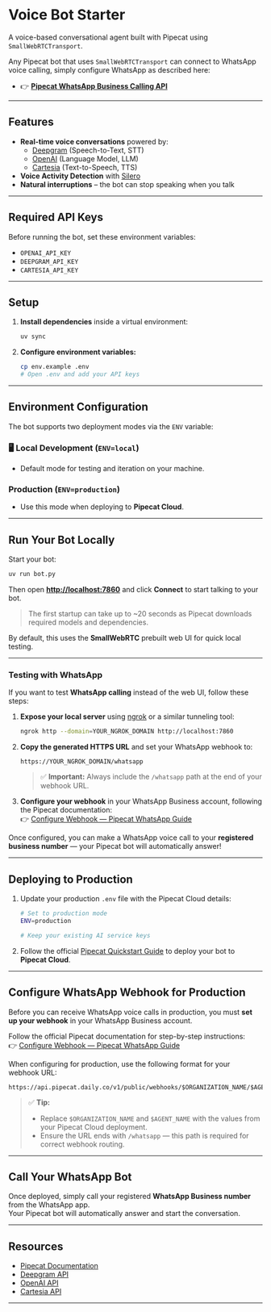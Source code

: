 # Voice Bot Starter

A voice-based conversational agent built with Pipecat using `SmallWebRTCTransport`.

Any Pipecat bot that uses `SmallWebRTCTransport` can connect to WhatsApp voice calling, simply configure WhatsApp as described here:
- 👉 [**Pipecat WhatsApp Business Calling API**](https://docs.pipecat.ai/guides/features/whatsapp)  

---

## Features

- **Real-time voice conversations** powered by:
  - [Deepgram](https://deepgram.com) (Speech-to-Text, STT)
  - [OpenAI](https://openai.com) (Language Model, LLM)
  - [Cartesia](https://cartesia.ai) (Text-to-Speech, TTS)
- **Voice Activity Detection** with [Silero](https://github.com/snakers4/silero-vad)
- **Natural interruptions** – the bot can stop speaking when you talk

---

## Required API Keys

Before running the bot, set these environment variables:

- `OPENAI_API_KEY`
- `DEEPGRAM_API_KEY`
- `CARTESIA_API_KEY`

---

## Setup

1. **Install dependencies** inside a virtual environment:

    ```bash
    uv sync
    ```

2. **Configure environment variables:**

    ```bash
    cp env.example .env
    # Open .env and add your API keys
    ```

---

## Environment Configuration

The bot supports two deployment modes via the `ENV` variable:

### 🖥️ Local Development (`ENV=local`)

- Default mode for testing and iteration on your machine.

### Production (`ENV=production`)

- Use this mode when deploying to **Pipecat Cloud**.

---

## Run Your Bot Locally

Start your bot:

```bash
uv run bot.py
```

Then open **[http://localhost:7860](http://localhost:7860)** and click **Connect** to start talking to your bot.

> The first startup can take up to ~20 seconds as Pipecat downloads required models and dependencies.

By default, this uses the **SmallWebRTC** prebuilt web UI for quick local testing.

---

### Testing with WhatsApp

If you want to test **WhatsApp calling** instead of the web UI, follow these steps:

1. **Expose your local server** using [ngrok](https://ngrok.com/) or a similar tunneling tool:

   ```bash
   ngrok http --domain=YOUR_NGROK_DOMAIN http://localhost:7860
   ```

2. **Copy the generated HTTPS URL** and set your WhatsApp webhook to:

   ```
   https://YOUR_NGROK_DOMAIN/whatsapp
   ```

   > ✅ **Important:** Always include the `/whatsapp` path at the end of your webhook URL.

3. **Configure your webhook** in your WhatsApp Business account, following the Pipecat documentation:  
   👉 [Configure Webhook — Pipecat WhatsApp Guide](https://docs.pipecat.ai/guides/features/whatsapp#2-configure-webhook)

Once configured, you can make a WhatsApp voice call to your **registered business number** — your Pipecat bot will automatically answer!

---

## Deploying to Production

1. Update your production `.env` file with the Pipecat Cloud details:

    ```bash
    # Set to production mode
    ENV=production

    # Keep your existing AI service keys
    ```

2. Follow the official [Pipecat Quickstart Guide](https://docs.pipecat.ai/getting-started/quickstart#step-2%3A-deploy-to-production) to deploy your bot to **Pipecat Cloud**.

---

## Configure WhatsApp Webhook for Production

Before you can receive WhatsApp voice calls in production, you must **set up your webhook** in your WhatsApp Business account.  

Follow the official Pipecat documentation for step-by-step instructions:  
👉 [Configure Webhook — Pipecat WhatsApp Guide](https://docs.pipecat.ai/guides/features/whatsapp#2-configure-webhook)

When configuring for production, use the following format for your webhook URL:
```
https://api.pipecat.daily.co/v1/public/webhooks/$ORGANIZATION_NAME/$AGENT_NAME/whatsapp
```

> ✅ **Tip:**  
> - Replace `$ORGANIZATION_NAME` and `$AGENT_NAME` with the values from your Pipecat Cloud deployment.  
> - Ensure the URL ends with `/whatsapp` — this path is required for correct webhook routing.

---

## Call Your WhatsApp Bot

Once deployed, simply call your registered **WhatsApp Business number** from the WhatsApp app.  
Your Pipecat bot will automatically answer and start the conversation.

---

## Resources

- [Pipecat Documentation](https://docs.pipecat.ai)
- [Deepgram API](https://developers.deepgram.com)
- [OpenAI API](https://platform.openai.com/docs)
- [Cartesia API](https://cartesia.ai/docs)

---
